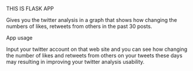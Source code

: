THIS IS FLASK APP

Gives you the twitter analysis in a graph that shows how changing the numbers of likes, retweets from others in the past 30 posts.

App usage

Input your twitter account on that web site and you can see how changing the number of likes and retweets from others on your tweets these days may resulting in improving your twitter analysis usability.
